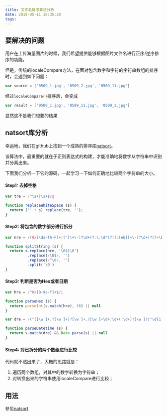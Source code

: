 ```yaml
---
title: 文件名排序算法分析
date: 2018-05-11 16:35:28
tags:
---
```

## 要解决的问题
用户在上传海量图片的时候，我们希望提供能够根据图片文件名进行正序/逆序排序的功能。

但是，传统的localeCompare方法，在面对包含数字和字符的字符串数组的排序时，会遇到如下问题：
``` js
var source = ['0509_1.jpg', '0509_2.jpg', '0509_11.jpg']
```
经过`localeCompare()`排序后，会变成
``` js
var result = ['0509_1.jpg', '0509_11.jpg', '0509_2.jpg']
```
显然这不是我们想要的结果

## natsort库分析
幸运地，我们在github上找到一个成熟的排序库[natsort](https://github.com/bubkoo/natsort)。

该算法中，最重要的就在于正则表达式的构建，才能准确地将数字从字符串中识别并分离出来。

下面我们分析一下它的源码，一起学习一下如何正确地比较两个字符串的大小。

####  Step1: 去掉空格
``` js
var tre = /^\s+|\s+$/g

function replaceWhiteSpace (s) {
  return ('' + s).replace(tre, '');
}
```

#### Step2: 将包含的数字部分进行拆分
``` js
var nre = /(0x[\da-fA-F]+|(^[\+\-]?\d+(?:\.\d*)?(?:[eE][+\-]?\d+)?(?=\D|\s|$))|\d+)/g

function splitString (s) {
  return s.replace(nre, '\0$1\0')
          .replace(/\0$/, '')
          .replace(/^\0/, '')
          .split('\0')
}
```

#### Step3: 判断是否为Hex或者日期
``` js
var hre = /^0x[0-9a-f]+$/i

function parseHex (s) {
  return parseInt(s.match(hre), 16) || null
}

var dre = /(^([\w ]+,?[\w ]+)?[\w ]+,?[\w ]+\d+:\d+(:\d+)?[\w ]?|^\d{1,4}[\/\-]\d{1,4}[\/\-]\d{1,4}|^\w+, \w+ \d+, \d{4})/

function parseDatetime (s) {
  return s.match(dre) && Date.parse(s) || null
}
```

#### Step4: 对已拆分的两个数组进行比较
代码就不贴出来了，大概的思路就是：
1. 遍历两个数组，对其中的数字转换为字符串；
2. 对转换出来的字符串使用localeCompare进行比较；

## 用法
参见[natsort](https://github.com/bubkoo/natsort)
